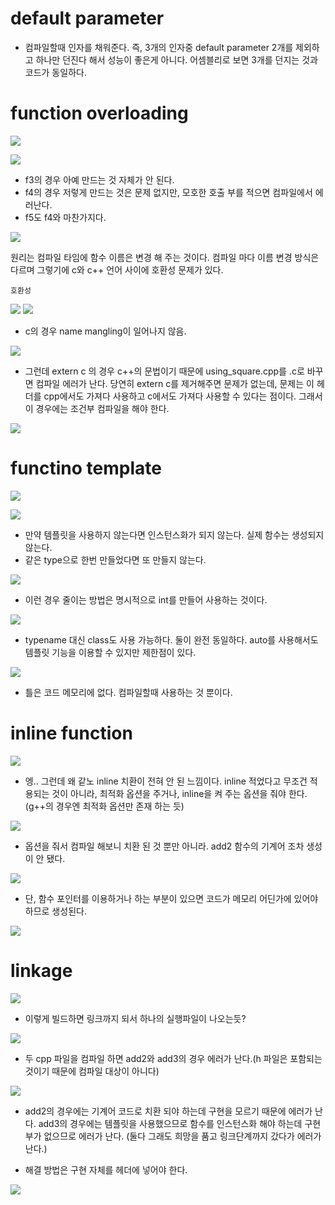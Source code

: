 # default parameter

- 컴파일할때 인자를 채워준다. 즉, 3개의 인자중 default parameter 2개를 제외하고 하나만 던진다 해서 성능이 좋은게 아니다. 어셈블리로 보면 3개를 던지는 것과 코드가 동일하다.

# function overloading

![](../../image/2022-11-07-20-04-52.png)

![](../../image/2022-11-07-20-09-30.png)

- f3의 경우 아예 만드는 것 자체가 안 된다.
- f4의 경우 저렇게 만드는 것은 문제 없지만, 모호한 호출 부를 적으면 컴파일에서 에러난다.
- f5도 f4와 마찬가지다.

![](../../image/2022-11-07-20-14-09.png)

원리는 컴파일 타임에 함수 이름은 변경 해 주는 것이다. 컴파일 마다 이름 변경 방식은 다르며 그렇기에 c와 c++ 언어 사이에 호환성 문제가 있다.

`호환성`

![](../../image/2022-11-07-20-26-43.png)
![](../../image/2022-11-07-20-28-31.png)

- c의 경우 name mangling이 일어나지 않음.

![](../../image/2022-11-07-20-41-30.png)

- 그런데  extern c 의 경우 c++의 문법이기 때문에 using_square.cpp를 .c로 바꾸면 컴파일 에러가 난다. 당연히 extern c를 제거해주면 문제가 없는데, 문제는 이 헤더를 cpp에서도 가져다 사용하고 c에서도 가져다 사용할 수 있다는 점이다. 그래서 이 경우에는 조건부 컴파일을 해야 한다.

![](../../image/2022-11-07-20-46-05.png)

# functino template

![](../../image/2022-11-07-20-54-24.png)

![](../../image/2022-11-07-20-57-15.png)

- 만약 템플릿을 사용하지 않는다면 인스턴스화가 되지 않는다. 실제 함수는 생성되지 않는다.
- 같은 type으로 한번 만들었다면 또 만들지 않는다. 

![](../../image/2022-11-07-21-02-35.png)

- 이런 경우 줄이는 방법은 명시적으로 int를 만들어 사용하는 것이다.

![](../../image/2022-11-07-21-06-25.png)

- typename 대신 class도 사용 가능하다. 둘이 완전 동일하다. auto를 사용해서도 템플릿 기능을 이용할 수 있지만 제한점이 있다.

![](../../image/2022-11-07-21-08-47.png)

- 틀은 코드 메모리에 없다. 컴파일할때 사용하는 것 뿐이다.

# inline function

![](../../image/2022-11-07-21-12-51.png)

- 엥.. 그런데 왜 같노 inline 치환이 전혀 안 된 느낌이다. inline 적었다고 무조건 적용되는 것이 아니라, 최적화 옵션을 주거나, inline을 켜 주는 옵션을 줘야 한다.(g++의 경우엔 최적화 옵션만 존재 하는 듯)

![](../../image/2022-11-07-21-16-01.png)

- 옵션을 줘서 컴파일 해보니 치환 된 것 뿐만 아니라. add2 함수의 기계어 조차 생성이 안 됐다.

![](../../image/2022-11-07-21-20-17.png)

- 단, 함수 포인터를 이용하거나 하는 부분이 있으면 코드가 메모리 어딘가에 있어야 하므로 생성된다.

![](../../image/2022-11-07-21-18-18.png)


# linkage

![](../../image/2022-11-07-21-50-49.png)

- 이렇게 빌드하면 링크까지 되서 하나의 실행파일이 나오는듯?

![](../../image/2022-11-07-21-38-13.png)

- 두 cpp 파일을 컴파일 하면 add2와 add3의 경우 에러가 난다.(h 파일은 포함되는 것이기 때문에 컴파일 대상이 아니다)

![](../../image/2022-11-07-21-41-24.png)

- add2의 경우에는 기계어 코드로 치환 되야 하는데 구현을 모르기 때문에 에러가 난다. add3의 경우에는 템플릿을 사용했으므로 함수를 인스턴스화 해야 하는데 구현부가 없으므로 에러가 난다. (둘다 그래도 희망을 품고 링크단계까지 갔다가 에러가 난다.)

- 해결 방법은 구현 자체를 헤더에 넣어야 한다.

![](../../image/2022-11-07-21-49-02.png)